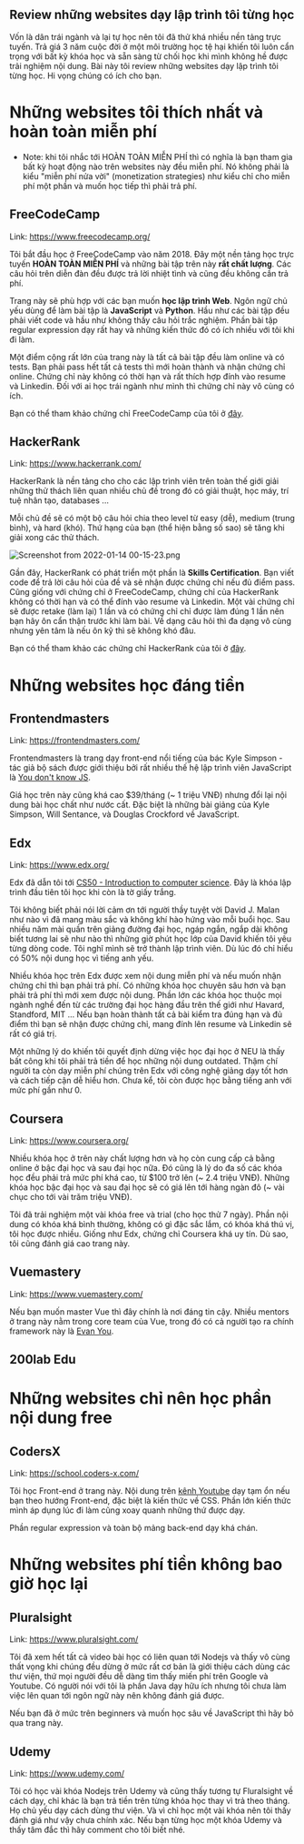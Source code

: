 ## Review những websites dạy lập trình tôi từng học

Vốn là dân trái ngành và lại tự học nên tôi đã thử khá nhiều nền tảng trực tuyến. Trả giá 3 năm cuộc đời ở một môi trường học tệ hại khiến tôi luôn cẩn trọng với bất kỳ khóa học và sẵn sàng từ chối học khi mình không hề được trải nghiệm nội dung. Bài này tôi review những websites dạy lập trình tôi từng học. Hi vọng chúng có ích cho bạn.

# Những websites tôi thích nhất và hoàn toàn miễn phí

* Note: khi tôi nhắc tới HOÀN TOÀN MIỄN PHÍ thì có nghĩa là bạn tham gia bất kỳ hoạt động nào trên websites này đều miễn phí. Nó không phải là kiểu "miễn phí nửa vời" (monetization strategies) như kiểu chỉ cho miễn phí một phần và muốn học tiếp thì phải trả phí.
 
## FreeCodeCamp

Link: https://www.freecodecamp.org/

Tôi bắt đầu học ở FreeCodeCamp vào năm 2018. Đây một nền tảng học trực tuyến **HOÀN TOÀN MIỄN PHÍ** và những bài tập trên này **rất chất lượng**. Các câu hỏi trên diễn đàn đều được trả lời nhiệt tình và cũng đều không cần trả phí.

Trang này sẽ phù hợp với các bạn muốn **học lập trình Web**. Ngôn ngữ chủ yếu dùng để làm bài tập là **JavaScript** và **Python**. Hầu như các bài tập đều phải viết code và hầu như không thấy câu hỏi trắc nghiệm. Phần bài tập regular expression dạy rất hay và những kiến thức đó có ích nhiều với tôi khi đi làm.

Một điểm cộng rất lớn của trang này là tất cả bài tập đều làm online và có tests. Bạn phải pass hết tất cả tests thì mới hoàn thành và nhận chứng chỉ online. Chứng chỉ này không có thời hạn và rất thích hợp đính vào resume và Linkedin. Đối với ai học trái ngành như mình thì chứng chỉ này vô cùng có ích. 

Bạn có thể tham khảo chứng chỉ FreeCodeCamp của tôi ở [đây](https://www.freecodecamp.org/japananh).

## HackerRank

Link: https://www.hackerrank.com/

HackerRank là nền tảng cho cho các lập trình viên trên toàn thế giới giải những thử thách liên quan nhiều chủ đề trong đó có giải thuật, học máy, trí tuệ nhân tạo, databases ... 

Mỗi chủ đề sẽ có một bộ câu hỏi chia theo level từ easy (dễ), medium (trung bình), và hard (khó). Thứ hạng của bạn (thể hiện bằng số sao) sẽ tăng khi giải xong các thử thách.

![Screenshot from 2022-01-14 00-15-23.png](https://cdn.hashnode.com/res/hashnode/image/upload/v1642094152721/KbsaMrHw1.png)

Gần đây, HackerRank có phát triển một phần là **Skills Certification**. Bạn viết code để trả lời câu hỏi của đề và sẽ nhận được chứng chỉ nếu đủ điểm pass. Cũng giống với chứng chỉ ở FreeCodeCamp, chứng chỉ của HackerRank không có thời hạn và có thể đính vào resume và Linkedin. Một vài chứng chỉ sẽ được retake (làm lại) 1 lần và có chứng chỉ chỉ được làm đúng 1 lần nên bạn hãy ôn cẩn thận trước khi làm bài. Về dạng câu hỏi thì đa dạng vô cùng nhưng yên tâm là nếu ôn kỹ thì sẽ không khó đâu.

Bạn có thể tham khảo các chứng chỉ HackerRank của tôi ở [đây](https://www.hackerrank.com/japananh).

# Những websites học đáng tiền

## Frontendmasters

Link: https://frontendmasters.com/

Frontendmasters là trang dạy front-end nổi tiếng của bác Kyle Simpson - tác giả bộ sách được giới thiệu bởi rất nhiều thế hệ lập trình viên JavaScript là [You don't know JS](https://github.com/getify/You-Dont-Know-JS).

Giá học trên này cũng khá cao $39/tháng (~ 1 triệu VNĐ) nhưng đổi lại nội dung bài học chất như nước cất. Đặc biệt là những bài giảng của Kyle Simpson, Will Sentance, và Douglas Crockford về JavaScript.

## Edx

Link: https://www.edx.org/

Edx đã dẫn tôi tới [CS50 - Introduction to computer science](https://www.edx.org/course/introduction-computer-science-harvardx-cs50x). Đây là khóa lập trình đầu tiên tôi học khi còn là tờ giấy trắng.

Tôi không biết phải nói lời cảm ơn tới người thầy tuyệt vời David J. Malan như nào vì đã mang màu sắc và không khí hào hứng vào mỗi buổi học. Sau nhiều năm mài quần trên giảng đường đại học, ngáp ngắn, ngắp dài không biết tương lai sẽ như nào thì những giờ phút học lớp của David khiến tôi yêu từng dòng code. Tôi nghĩ mình sẽ trở thành lập trình viên. Dù lúc đó chỉ hiểu có 50% nội dung học vì tiếng anh yếu.

Nhiều khóa học trên Edx được xem nội dung miễn phí và nếu muốn nhận chứng chỉ thì bạn phải trả phí. Có những khóa học chuyên sâu hơn và bạn phải trả phí thì mới xem được nội dung. Phần lớn các khóa học thuộc mọi ngành nghề đến từ các trường đại học hàng đầu trên thế giới như Havard, Standford, MIT ... Nếu bạn hoàn thành tất cả bài kiểm tra đúng hạn và đủ điểm thì bạn sẽ nhận được chứng chỉ, mang đính lên resume và Linkedin sẽ rất có giá trị.

Một những lý do khiến tôi quyết định dừng việc học đại học ở NEU là thấy bất công khi tôi phải trả tiền để học những nội dung outdated. Thậm chí người ta còn dạy miễn phí chúng trên Edx với công nghệ giảng dạy tốt hơn và cách tiếp cận dễ hiểu hơn. Chưa kể, tôi còn được học bằng tiếng anh với mức phí gần như 0.

## Coursera

Link: https://www.coursera.org/

Nhiều khóa học ở trên này chất lượng hơn và họ còn cung cấp cả bằng online ở bậc đại học và sau đại học nữa. Đó cũng là lý do đa số các khóa học đều phải trả mức phí khá cao, từ $100 trở lên (~ 2.4 triệu VNĐ). Những khóa học bậc đại học và sau đại học sẽ có giá lên tới hàng ngàn đô (~ vài chục cho tới vài trăm triệu VNĐ).

Tôi đã trải nghiệm một vài khóa free và trial (cho học thử 7 ngày). Phần nội dung có khóa khá bình thường, không có gì đặc sắc lắm, có khóa khá thú vị, tôi học được nhiều. Giống như Edx, chứng chỉ Coursera khá uy tín. Dù sao, tôi cũng đánh giá cao trang này. 

## Vuemastery

Link: https://www.vuemastery.com/

Nếu bạn muốn master Vue thì đây chính là nơi đáng tin cậy. Nhiều mentors ở trang này nằm trong core team của Vue, trong đó có cả người tạo ra chính framework này là [Evan You](https://evanyou.me/).

## 200lab Edu

# Những websites chỉ nên học phần nội dung free

## CodersX

Link: https://school.coders-x.com/

Tôi học Front-end ở trang này. Nội dung trên [kênh Youtube](https://www.youtube.com/channel/UCwczk9A3ITHTZT6W_9nalqg) dạy tạm ổn nếu bạn theo hướng Front-end, đặc biệt là kiến thức về CSS. Phần lớn kiến thức mình áp dụng lúc đi làm cũng xoay quanh những thứ được dạy. 

Phần regular expression và toàn bộ mảng back-end dạy khá chán.

# Những websites phí tiền không bao giờ học lại

## Pluralsight

Link: https://www.pluralsight.com/

Tôi đã xem hết tất cả video bài học có liên quan tới Nodejs và thấy vô cùng thất vọng khi chúng đều dừng ở mức rất cơ bản là giới thiệu cách dùng các thư viện, thứ mọi người đều dễ dàng tìm thấy miến phí trên Google và Youtube. Có người nói với tôi là phần Java dạy hữu ích nhưng tôi chưa làm việc lên quan tới ngôn ngữ này nên không đánh giá được. 

Nếu bạn đã ở mức trên beginners và muốn học sâu về JavaScript thì hãy bỏ qua trang này.

## Udemy

Link: https://www.udemy.com/

Tôi có học vài khóa Nodejs trên Udemy và cũng thấy tương tự Fluralsight về cách dạy, chỉ khác là bạn trả tiền trên từng khóa học thay vì trả theo tháng. Họ chủ yếu dạy cách dùng thư viện. Và vì chỉ học một vài khóa nên tôi thấy đánh giá như vậy chưa chính xác. Nếu bạn từng học một khóa Udemy và thấy tâm đắc thì hãy comment cho tôi biết nhé.

